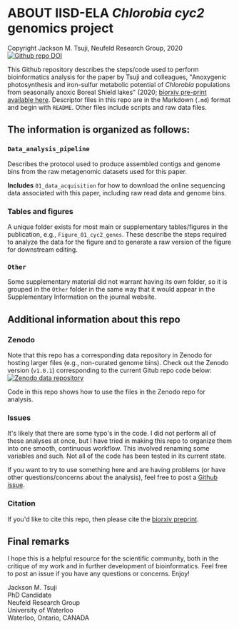 # ABOUT IISD-ELA _Chlorobia_ _cyc2_ genomics project
Copyright Jackson M. Tsuji, Neufeld Research Group, 2020  
[![Github repo DOI](https://zenodo.org/badge/168807016.svg)](https://zenodo.org/badge/latestdoi/168807016)

This Github repository describes the steps/code used to perform bioinformatics analysis for the paper by Tsuji and colleagues, "Anoxygenic photosynthesis and iron-sulfur metabolic potential of _Chlorobia_ populations from seasonally anoxic Boreal Shield lakes" (2020; [biorxiv pre-print available here](https://doi.org/10.1101/653014). Descriptor files in this repo are in the Markdown (`.md`) format and begin with `README`. Other files include scripts and raw data files.

## The information is organized as follows:
### `Data_analysis_pipeline`
Describes the protocol used to produce assembled contigs and genome bins from the raw metagenomic datasets used for this paper.

**Includes** `01_data_acquisition` for how to download the online sequencing data associated with this paper, including raw read data and genome bins.

### Tables and figures
A unique folder exists for most main or supplementary tables/figures in the publication, e.g., `Figure_01_cyc2_genes`. These describe the steps required to analyze the data for the figure and to generate a raw version of the figure for downstream editing.

### `Other`
Some supplementary material did not warrant having its own folder, so it is grouped in the `Other` folder in the same way that it would appear in the Supplementary Information on the journal website.

## Additional information about this repo
### Zenodo
Note that this repo has a corresponding data repository in Zenodo for hosting larger files (e.g., non-curated genome bins). Check out the Zenodo version (`v1.0.1`) corresponding to the current Gitub repo code below:  
[![Zenodo data repository](https://zenodo.org/badge/DOI/10.5281/zenodo.3228469.svg)](http://doi.org/10.5281/zenodo.3228469)

Code in this repo shows how to use the files in the Zenodo repo for analysis.

### Issues
It's likely that there are some typo's in the code. I did not perform all of these analyses at once, but I have tried in making this repo to organize them into one smooth, continuous workflow. This involved renaming some variables and such. Not all of the code has been tested in its current state.

If you want to try to use something here and are having problems (or have other questions/concerns about the analysis), feel free to post a [Github issue](https://github.com/jmtsuji/chlorobia-cyc2-genomics/issues).

### Citation
If you'd like to cite this repo, then please cite the [biorxiv preprint](https://doi.org/10.1101/653014).

## Final remarks
I hope this is a helpful resource for the scientific community, both in the critique of my work and in further development of bioinformatics. Feel free to post an issue if you have any questions or concerns. Enjoy!  


Jackson M. Tsuji  
PhD Candidate  
Neufeld Research Group  
University of Waterloo  
Waterloo, Ontario, CANADA
